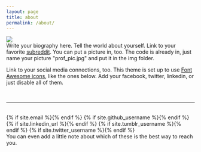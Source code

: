 ```yaml
---
layout: page
title: about
permalink: /about/
---
```


<img class="col one right" src="{{ '/img/prof_pic.jpg' | prepend:site.baseurl }}">

<br/>
Write your biography here. Tell the world about yourself. Link to your favorite <a href="http://reddit.com" target="blank">subreddit</a>. You can put a picture in, too. The code is already in, just name your picture "prof_pic.jpg" and put it in the img folder. 

Link to your social media connections, too. This theme is set up to use <a href="http://fortawesome.github.io/Font-Awesome/" target="blank">Font Awesome icons</a>, like the ones below. Add your facebook, twitter, linkedin, or just disable all of them. 


<br/>
<hr/>
<br/>
<span class="contacticon center">
	{% if site.email %}<a href="mailto:{{ site.email }}"><i class="fa fa-envelope-square"></i></a>{% endif %}
	{% if site.github_username %}<a href="https://github.com/{{ site.github_username }}" target="_blank"><i class="fa fa-github-square"></i></a>{% endif %}
	{% if site.linkedin_url %}<a href="{{ site.linkedin_url }}" target="_blank"><i class="fa fa-linkedin-square"></i></a>{% endif %}
	{% if site.tumblr_username %}<a href="http://{{ site.tumblr_username }}.tumblr.com/" target="_blank"><i class="fa fa-tumblr-square"></i></a>{% endif %}
	{% if site.twitter_username %}<a href="https://twitter.com/{{ site.twitter_username }}" target="_blank"><i class="fa fa-twitter-square"></i></a>{% endif %}
</span>

<div class="col three caption">
	You can even add a little note about which of these is the best way to reach you.
</div>

